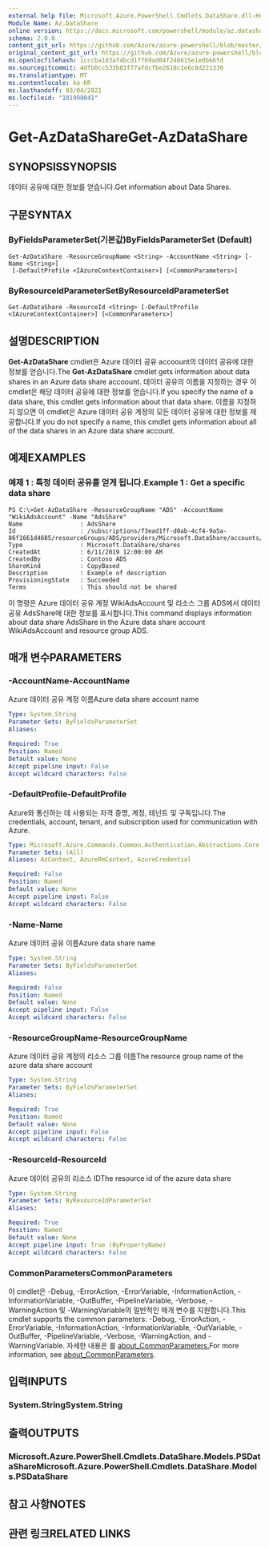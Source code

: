 ```yaml
---
external help file: Microsoft.Azure.PowerShell.Cmdlets.DataShare.dll-Help.xml
Module Name: Az.DataShare
online version: https://docs.microsoft.com/powershell/module/az.datashare/get-azdatashare
schema: 2.0.0
content_git_url: https://github.com/Azure/azure-powershell/blob/master/src/DataShare/DataShare/help/Get-AzDataShare.md
original_content_git_url: https://github.com/Azure/azure-powershell/blob/master/src/DataShare/DataShare/help/Get-AzDataShare.md
ms.openlocfilehash: 1cccba1d3af4bcd1ff69ad04f248615e1edb66fd
ms.sourcegitcommit: 4dfb0cc533b83f77afdcfbe2618c1e6c8d221330
ms.translationtype: MT
ms.contentlocale: ko-KR
ms.lasthandoff: 03/04/2021
ms.locfileid: "101998041"
---
```

# <span data-ttu-id="0cc77-101">Get-AzDataShare</span><span class="sxs-lookup"><span data-stu-id="0cc77-101">Get-AzDataShare</span></span>

## <span data-ttu-id="0cc77-102">SYNOPSIS</span><span class="sxs-lookup"><span data-stu-id="0cc77-102">SYNOPSIS</span></span>
<span data-ttu-id="0cc77-103">데이터 공유에 대한 정보를 얻습니다.</span><span class="sxs-lookup"><span data-stu-id="0cc77-103">Get information about Data Shares.</span></span>

## <span data-ttu-id="0cc77-104">구문</span><span class="sxs-lookup"><span data-stu-id="0cc77-104">SYNTAX</span></span>

### <span data-ttu-id="0cc77-105">ByFieldsParameterSet(기본값)</span><span class="sxs-lookup"><span data-stu-id="0cc77-105">ByFieldsParameterSet (Default)</span></span>
```
Get-AzDataShare -ResourceGroupName <String> -AccountName <String> [-Name <String>]
 [-DefaultProfile <IAzureContextContainer>] [<CommonParameters>]
```

### <span data-ttu-id="0cc77-106">ByResourceIdParameterSet</span><span class="sxs-lookup"><span data-stu-id="0cc77-106">ByResourceIdParameterSet</span></span>
```
Get-AzDataShare -ResourceId <String> [-DefaultProfile <IAzureContextContainer>] [<CommonParameters>]
```

## <span data-ttu-id="0cc77-107">설명</span><span class="sxs-lookup"><span data-stu-id="0cc77-107">DESCRIPTION</span></span>
<span data-ttu-id="0cc77-108">**Get-AzDataShare** cmdlet은 Azure 데이터 공유 accoount의 데이터 공유에 대한 정보를 얻습니다.</span><span class="sxs-lookup"><span data-stu-id="0cc77-108">The **Get-AzDataShare** cmdlet gets information about data shares in an Azure data share accoount.</span></span>
<span data-ttu-id="0cc77-109">데이터 공유의 이름을 지정하는 경우 이 cmdlet은 해당 데이터 공유에 대한 정보를 얻습니다.</span><span class="sxs-lookup"><span data-stu-id="0cc77-109">If you specify the name of a data share, this cmdlet gets information about that data share.</span></span>
<span data-ttu-id="0cc77-110">이름을 지정하지 않으면 이 cmdlet은 Azure 데이터 공유 계정의 모든 데이터 공유에 대한 정보를 제공합니다.</span><span class="sxs-lookup"><span data-stu-id="0cc77-110">If you do not specify a name, this cmdlet gets information about all of the data shares in an Azure data share account.</span></span>

## <span data-ttu-id="0cc77-111">예제</span><span class="sxs-lookup"><span data-stu-id="0cc77-111">EXAMPLES</span></span>

### <span data-ttu-id="0cc77-112">예제 1 : 특정 데이터 공유를 얻게 됩니다.</span><span class="sxs-lookup"><span data-stu-id="0cc77-112">Example 1 : Get a specific data share</span></span>
```
PS C:\>Get-AzDataShare -ResourceGroupName "ADS" -AccountName "WikiAdsAccount" -Name "AdsShare"
Name                : AdsShare
Id                  : /subscriptions/f3ead1ff-d0ab-4cf4-9a5a-86f1661d4685/resourceGroups/ADS/providers/Microsoft.DataShare/accounts/WikiAdsAccount/shares/AdsShare
Type                : Microsoft.DataShare/shares
CreatedAt           : 6/11/2019 12:00:00 AM
CreatedBy           : Contoso ADS
ShareKind           : CopyBased
Description         : Example of description  
ProvisioningState   : Succeeded
Terms               : This should not be shared
```

<span data-ttu-id="0cc77-113">이 명령은 Azure 데이터 공유 계정 WikiAdsAccount 및 리소스 그룹 ADS에서 데이터 공유 AdsShare에 대한 정보를 표시합니다.</span><span class="sxs-lookup"><span data-stu-id="0cc77-113">This command displays information about data share AdsShare in the Azure data share account WikiAdsAccount and resource group ADS.</span></span>

## <span data-ttu-id="0cc77-114">매개 변수</span><span class="sxs-lookup"><span data-stu-id="0cc77-114">PARAMETERS</span></span>

### <span data-ttu-id="0cc77-115">-AccountName</span><span class="sxs-lookup"><span data-stu-id="0cc77-115">-AccountName</span></span>
<span data-ttu-id="0cc77-116">Azure 데이터 공유 계정 이름</span><span class="sxs-lookup"><span data-stu-id="0cc77-116">Azure data share account name</span></span>

```yaml
Type: System.String
Parameter Sets: ByFieldsParameterSet
Aliases:

Required: True
Position: Named
Default value: None
Accept pipeline input: False
Accept wildcard characters: False
```

### <span data-ttu-id="0cc77-117">-DefaultProfile</span><span class="sxs-lookup"><span data-stu-id="0cc77-117">-DefaultProfile</span></span>
<span data-ttu-id="0cc77-118">Azure와 통신하는 데 사용되는 자격 증명, 계정, 테넌트 및 구독입니다.</span><span class="sxs-lookup"><span data-stu-id="0cc77-118">The credentials, account, tenant, and subscription used for communication with Azure.</span></span>

```yaml
Type: Microsoft.Azure.Commands.Common.Authentication.Abstractions.Core.IAzureContextContainer
Parameter Sets: (All)
Aliases: AzContext, AzureRmContext, AzureCredential

Required: False
Position: Named
Default value: None
Accept pipeline input: False
Accept wildcard characters: False
```

### <span data-ttu-id="0cc77-119">-Name</span><span class="sxs-lookup"><span data-stu-id="0cc77-119">-Name</span></span>
<span data-ttu-id="0cc77-120">Azure 데이터 공유 이름</span><span class="sxs-lookup"><span data-stu-id="0cc77-120">Azure data share name</span></span>

```yaml
Type: System.String
Parameter Sets: ByFieldsParameterSet
Aliases:

Required: False
Position: Named
Default value: None
Accept pipeline input: False
Accept wildcard characters: False
```

### <span data-ttu-id="0cc77-121">-ResourceGroupName</span><span class="sxs-lookup"><span data-stu-id="0cc77-121">-ResourceGroupName</span></span>
<span data-ttu-id="0cc77-122">Azure 데이터 공유 계정의 리소스 그룹 이름</span><span class="sxs-lookup"><span data-stu-id="0cc77-122">The resource group name of the azure data share account</span></span>

```yaml
Type: System.String
Parameter Sets: ByFieldsParameterSet
Aliases:

Required: True
Position: Named
Default value: None
Accept pipeline input: False
Accept wildcard characters: False
```

### <span data-ttu-id="0cc77-123">-ResourceId</span><span class="sxs-lookup"><span data-stu-id="0cc77-123">-ResourceId</span></span>
<span data-ttu-id="0cc77-124">Azure 데이터 공유의 리소스 ID</span><span class="sxs-lookup"><span data-stu-id="0cc77-124">The resource id of the azure data share</span></span>

```yaml
Type: System.String
Parameter Sets: ByResourceIdParameterSet
Aliases:

Required: True
Position: Named
Default value: None
Accept pipeline input: True (ByPropertyName)
Accept wildcard characters: False
```

### <span data-ttu-id="0cc77-125">CommonParameters</span><span class="sxs-lookup"><span data-stu-id="0cc77-125">CommonParameters</span></span>
<span data-ttu-id="0cc77-126">이 cmdlet은 -Debug, -ErrorAction, -ErrorVariable, -InformationAction, -InformationVariable, -OutBuffer, -PipelineVariable, -Verbose, -WarningAction 및 -WarningVariable의 일반적인 매개 변수를 지원합니다.</span><span class="sxs-lookup"><span data-stu-id="0cc77-126">This cmdlet supports the common parameters: -Debug, -ErrorAction, -ErrorVariable, -InformationAction, -InformationVariable, -OutVariable, -OutBuffer, -PipelineVariable, -Verbose, -WarningAction, and -WarningVariable.</span></span> <span data-ttu-id="0cc77-127">자세한 내용은 를 [about_CommonParameters.](http://go.microsoft.com/fwlink/?LinkID=113216)</span><span class="sxs-lookup"><span data-stu-id="0cc77-127">For more information, see [about_CommonParameters](http://go.microsoft.com/fwlink/?LinkID=113216).</span></span>

## <span data-ttu-id="0cc77-128">입력</span><span class="sxs-lookup"><span data-stu-id="0cc77-128">INPUTS</span></span>

### <span data-ttu-id="0cc77-129">System.String</span><span class="sxs-lookup"><span data-stu-id="0cc77-129">System.String</span></span>

## <span data-ttu-id="0cc77-130">출력</span><span class="sxs-lookup"><span data-stu-id="0cc77-130">OUTPUTS</span></span>

### <span data-ttu-id="0cc77-131">Microsoft.Azure.PowerShell.Cmdlets.DataShare.Models.PSDataShare</span><span class="sxs-lookup"><span data-stu-id="0cc77-131">Microsoft.Azure.PowerShell.Cmdlets.DataShare.Models.PSDataShare</span></span>

## <span data-ttu-id="0cc77-132">참고 사항</span><span class="sxs-lookup"><span data-stu-id="0cc77-132">NOTES</span></span>

## <span data-ttu-id="0cc77-133">관련 링크</span><span class="sxs-lookup"><span data-stu-id="0cc77-133">RELATED LINKS</span></span>
